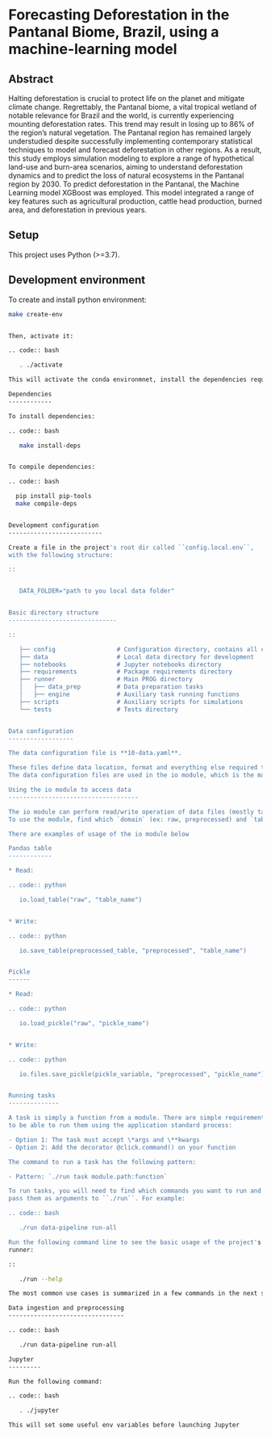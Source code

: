 # Forecasting Deforestation in the Pantanal Biome, Brazil, using a machine-learning model

Abstract
--------

Halting deforestation is crucial to protect life on the planet and mitigate climate change. Regrettably, the Pantanal biome, a vital tropical wetland of notable relevance for Brazil and the world, is currently experiencing mounting deforestation rates. This trend may result in losing up to 86\% of the region’s natural vegetation. The Pantanal region has remained largely understudied despite successfully implementing contemporary statistical techniques to model and forecast deforestation in other regions. As a result, this study employs simulation modeling to explore a range of hypothetical land-use and burn-area scenarios, aiming to understand deforestation dynamics and to predict the loss of natural ecosystems in the Pantanal region by 2030. To predict deforestation in the Pantanal, the Machine Learning model XGBoost was employed. This model integrated a range of key features such as agricultural production, cattle head production, burned area, and deforestation in previous years.

Setup
-----

This project uses Python (>=3.7).

Development environment
-----------------------

To create and install python environment:

```bash
make create-env


Then, activate it: 

.. code:: bash

   . ./activate

This will activate the conda environmnet, install the dependencies required and set some key paths. 

Dependencies
------------

To install dependencies:

.. code:: bash

   make install-deps


To compile dependencies:

.. code:: bash

  pip install pip-tools
  make compile-deps


Development configuration
--------------------------

Create a file in the project's root dir called ``config.local.env``,
with the following structure:

::


   DATA_FOLDER="path to you local data folder"


Basic directory structure
------------------------------

:: 

   ├── config                 # Configuration directory, contains all configuration yamls
   ├── data                   # Local data directory for development
   ├── notebooks              # Jupyter notebooks directory
   ├── requirements           # Package requirements directory
   ├── runner                 # Main PROG directory
   │   ├── data_prep          # Data preparation tasks
   │   ├── engine             # Auxiliary task running functions
   ├── scripts                # Auxiliary scripts for simulations
   └── tests                  # Tests directory


Data configuration
------------------

The data configuration file is **10-data.yaml**.

These files define data location, format and everything else required to read/write those files.  
The data configuration files are used in the io module, which is the main way to perform read write data operations in the application.

Using the io module to access data
------------------------------------

The io module can perform read/write operation of data files (mostly tables and pickles).  
To use the module, find which `domain` (ex: raw, preprocessed) and `table/pickle` (ex: perm_area) you want to read/write and use the standard functions of the io module.

There are examples of usage of the io module below

Pandas table
------------

* Read:

.. code:: python

   io.load_table("raw", "table_name")


* Write:

.. code:: python

   io.save_table(preprocessed_table, "preprocessed", "table_name")


Pickle
------

* Read:

.. code:: python

   io.load_pickle("raw", "pickle_name")


* Write:

.. code:: python

   io.files.save_pickle(pickle_variable, "preprocessed", "pickle_name")


Running tasks
--------------

A task is simply a function from a module. There are simple requirements
to be able to run them using the application standard process:

- Option 1: The task must accept \*args and \**kwargs
- Option 2: Add the decorator @click.command() on your function

The command to run a task has the following pattern:

- Pattern: `./run task module.path:function`

To run tasks, you will need to find which commands you want to run and
pass them as arguments to ``./run``. For example:

.. code:: bash

   ./run data-pipeline run-all

Run the following command line to see the basic usage of the project's
runner:

::

   ./run --help

The most common use cases is summarized in a few commands in the next subsections.

Data ingestion and preprocessing
--------------------------------

.. code:: bash

   ./run data-pipeline run-all

Jupyter
---------

Run the following command:

.. code:: bash

   . ./jupyter

This will set some useful env variables before launching Jupyter

